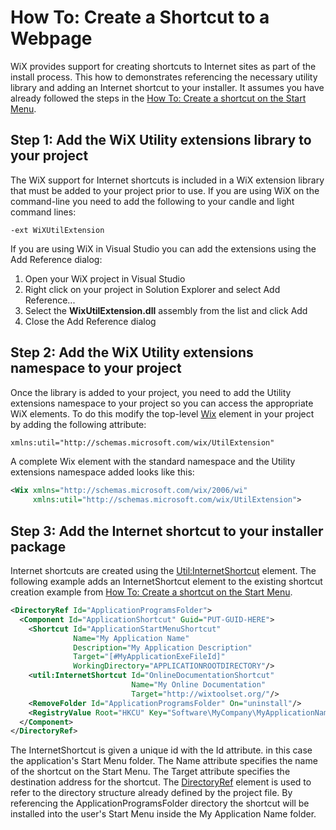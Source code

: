 # How To: Create a Shortcut to a Webpage

WiX provides support for creating shortcuts to Internet sites as part of the install process. This how to demonstrates referencing the necessary utility library and adding an Internet shortcut to your installer. It assumes you have already followed the steps in the [How To: Create a shortcut on the Start Menu](create_start_menu_shortcut.md).

## Step 1: Add the WiX Utility extensions library to your project
The WiX support for Internet shortcuts is included in a WiX extension library that must be added to your project prior to use. If you are using WiX on the command-line you need to add the following to your candle and light command lines:

    -ext WiXUtilExtension

If you are using WiX in Visual Studio you can add the extensions using the Add Reference dialog:

1. Open your WiX project in Visual Studio
1. Right click on your project in Solution Explorer and select Add Reference...
1. Select the **WixUtilExtension.dll** assembly from the list and click Add
1. Close the Add Reference dialog

## Step 2: Add the WiX Utility extensions namespace to your project
Once the library is added to your project, you need to add the Utility extensions namespace to your project so you can access the appropriate WiX elements. To do this modify the top-level [Wix](../../xsd/wix/wix/wix.md) element in your project by adding the following attribute:

```xml
xmlns:util="http://schemas.microsoft.com/wix/UtilExtension"
```

A complete Wix element with the standard namespace and the Utility extensions namespace added looks like this:

```xml
<Wix xmlns="http://schemas.microsoft.com/wix/2006/wi"
     xmlns:util="http://schemas.microsoft.com/wix/UtilExtension">
```

## Step 3: Add the Internet shortcut to your installer package

Internet shortcuts are created using the [Util:InternetShortcut](../../xsd/util/internetshortcut.md) element. The following example adds an InternetShortcut element to the existing shortcut creation example from [How To: Create a shortcut on the Start Menu](create_start_menu_shortcut.md).

```xml
<DirectoryRef Id="ApplicationProgramsFolder">
  <Component Id="ApplicationShortcut" Guid="PUT-GUID-HERE">
    <Shortcut Id="ApplicationStartMenuShortcut" 
              Name="My Application Name"
              Description="My Application Description"
              Target="[#MyApplicationExeFileId]"
              WorkingDirectory="APPLICATIONROOTDIRECTORY"/>
    <util:InternetShortcut Id="OnlineDocumentationShortcut"
                           Name="My Online Documentation"
                           Target="http://wixtoolset.org/"/>
    <RemoveFolder Id="ApplicationProgramsFolder" On="uninstall"/>
    <RegistryValue Root="HKCU" Key="Software\MyCompany\MyApplicationName" Name="installed" Type="integer" Value="1" KeyPath="yes"/>
  </Component>
</DirectoryRef>
```

The InternetShortcut is given a unique id with the Id attribute. in this case the application's Start Menu folder. The Name attribute specifies the name of the shortcut on the Start Menu. The Target attribute specifies the destination address for the shortcut. The [DirectoryRef](../../xsd/wix/directoryref.md) element is used to refer to the directory structure already defined by the project file. By referencing the ApplicationProgramsFolder directory the shortcut will be installed into the user's Start Menu inside the My Application Name folder.
